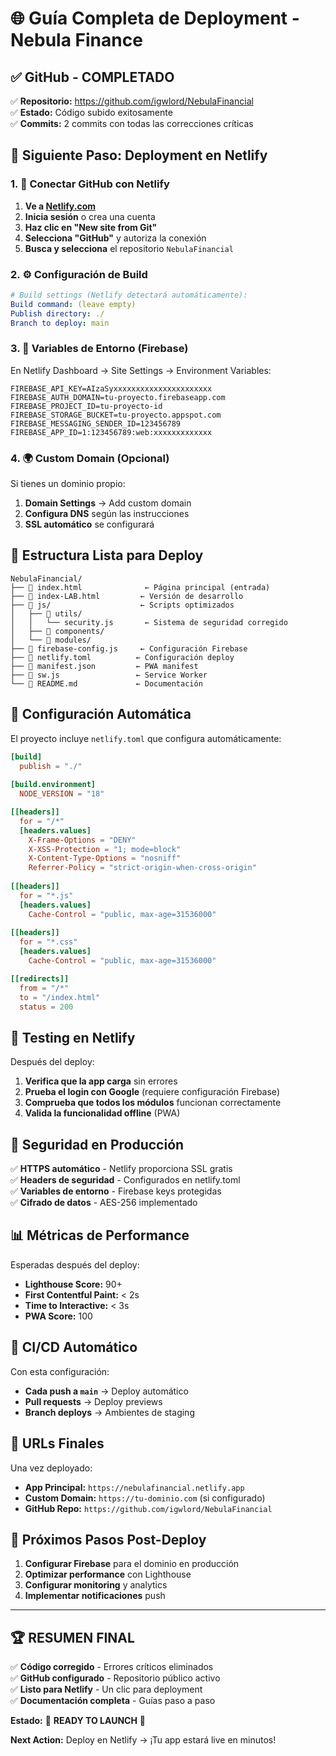 # 🌐 Guía Completa de Deployment - Nebula Finance

## ✅ GitHub - COMPLETADO

✅ **Repositorio:** https://github.com/igwlord/NebulaFinancial  
✅ **Estado:** Código subido exitosamente  
✅ **Commits:** 2 commits con todas las correcciones críticas  

## 🚀 Siguiente Paso: Deployment en Netlify

### 1. 🔗 Conectar GitHub con Netlify

1. **Ve a [Netlify.com](https://netlify.com)**
2. **Inicia sesión** o crea una cuenta
3. **Haz clic en "New site from Git"**
4. **Selecciona "GitHub"** y autoriza la conexión
5. **Busca y selecciona** el repositorio `NebulaFinancial`

### 2. ⚙️ Configuración de Build

```yaml
# Build settings (Netlify detectará automáticamente):
Build command: (leave empty)
Publish directory: ./
Branch to deploy: main
```

### 3. 🔐 Variables de Entorno (Firebase)

En Netlify Dashboard → Site Settings → Environment Variables:

```
FIREBASE_API_KEY=AIzaSyxxxxxxxxxxxxxxxxxxxxxx
FIREBASE_AUTH_DOMAIN=tu-proyecto.firebaseapp.com  
FIREBASE_PROJECT_ID=tu-proyecto-id
FIREBASE_STORAGE_BUCKET=tu-proyecto.appspot.com
FIREBASE_MESSAGING_SENDER_ID=123456789
FIREBASE_APP_ID=1:123456789:web:xxxxxxxxxxxxx
```

### 4. 🌍 Custom Domain (Opcional)

Si tienes un dominio propio:
1. **Domain Settings** → Add custom domain
2. **Configura DNS** según las instrucciones
3. **SSL automático** se configurará

## 📁 Estructura Lista para Deploy

```
NebulaFinancial/
├── 📄 index.html              ← Página principal (entrada)
├── 📄 index-LAB.html         ← Versión de desarrollo
├── 📁 js/                    ← Scripts optimizados
│   ├── 📁 utils/
│   │   └── security.js       ← Sistema de seguridad corregido
│   ├── 📁 components/
│   └── 📁 modules/
├── 📄 firebase-config.js     ← Configuración Firebase
├── 📄 netlify.toml          ← Configuración deploy
├── 📄 manifest.json         ← PWA manifest
├── 📄 sw.js                 ← Service Worker
└── 📄 README.md             ← Documentación
```

## 🔧 Configuración Automática

El proyecto incluye `netlify.toml` que configura automáticamente:

```toml
[build]
  publish = "./"
  
[build.environment]
  NODE_VERSION = "18"

[[headers]]
  for = "/*"
  [headers.values]
    X-Frame-Options = "DENY"
    X-XSS-Protection = "1; mode=block"
    X-Content-Type-Options = "nosniff"
    Referrer-Policy = "strict-origin-when-cross-origin"
    
[[headers]]
  for = "*.js"
  [headers.values]
    Cache-Control = "public, max-age=31536000"
    
[[headers]]
  for = "*.css"
  [headers.values]
    Cache-Control = "public, max-age=31536000"

[[redirects]]
  from = "/*"
  to = "/index.html"
  status = 200
```

## 🧪 Testing en Netlify

Después del deploy:

1. **Verifica que la app carga** sin errores
2. **Prueba el login con Google** (requiere configuración Firebase)
3. **Comprueba que todos los módulos** funcionan correctamente
4. **Valida la funcionalidad offline** (PWA)

## 🔐 Seguridad en Producción

✅ **HTTPS automático** - Netlify proporciona SSL gratis  
✅ **Headers de seguridad** - Configurados en netlify.toml  
✅ **Variables de entorno** - Firebase keys protegidas  
✅ **Cifrado de datos** - AES-256 implementado  

## 📊 Métricas de Performance

Esperadas después del deploy:
- **Lighthouse Score:** 90+ 
- **First Contentful Paint:** < 2s
- **Time to Interactive:** < 3s
- **PWA Score:** 100

## 🔄 CI/CD Automático

Con esta configuración:
- **Cada push a `main`** → Deploy automático
- **Pull requests** → Deploy previews
- **Branch deploys** → Ambientes de staging

## 🌟 URLs Finales

Una vez deployado:
- **App Principal:** `https://nebulafinancial.netlify.app`
- **Custom Domain:** `https://tu-dominio.com` (si configurado)
- **GitHub Repo:** `https://github.com/igwlord/NebulaFinancial`

## 🎯 Próximos Pasos Post-Deploy

1. **Configurar Firebase** para el dominio en producción
2. **Optimizar performance** con Lighthouse
3. **Configurar monitoring** y analytics
4. **Implementar notificaciones** push

---

## 🏆 RESUMEN FINAL

✅ **Código corregido** - Errores críticos eliminados  
✅ **GitHub configurado** - Repositorio público activo  
✅ **Listo para Netlify** - Un clic para deployment  
✅ **Documentación completa** - Guías paso a paso  

**Estado:** 🚀 **READY TO LAUNCH** 🌌

**Next Action:** Deploy en Netlify → ¡Tu app estará live en minutos!
